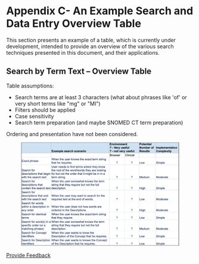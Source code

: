 # Appendix C- An Example Search and Data Entry Overview Table

This section presents an example of a table, which is currently under development, intended to provide an overview of the various search techniques presented in this document, and their applications.

## Search by Term Text – Overview Table

Table assumptions:

* Search terms are at least 3 characters (what about phrases like 'of' or very short terms like "mg" or "MI")
* Filters should be applied
* Case sensitivity
* Search term preparation (and maybe SNOMED CT term preparation)

Ordering and presentation have not been considered.

<figure><img src="../.gitbook/assets/Appendix C table (1).png" alt=""><figcaption></figcaption></figure>






<a href="https://docs.google.com/forms/d/e/1FAIpQLScTmbZIf0UEQwYDkY27EEWBkaiYkHSbR0_9DmFrMLXoQLyL7Q/viewform?usp=pp_url&entry.1767247133=Search+And+Data+Entry+Guide&entry.670899847=Appendix%20C-%20An%20Example%20Search%20and%20Data%20Entry%20Overview%20Table" class="button primary">Provide Feedback</a>

